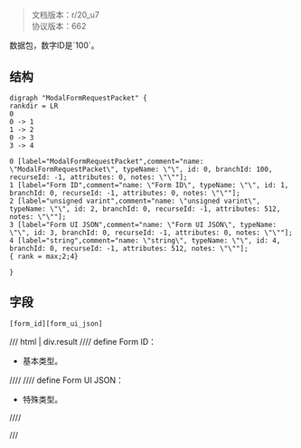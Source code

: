 # <!-- md:samp ModalFormRequestPacket -->

> 文档版本：r/20_u7<br/>协议版本：662

<!-- md:samp ModalFormRequestPacket -->数据包，数字ID是`100`。

## 结构

```viz
digraph "ModalFormRequestPacket" {
rankdir = LR
0
0 -> 1
1 -> 2
0 -> 3
3 -> 4

0 [label="ModalFormRequestPacket",comment="name: \"ModalFormRequestPacket\", typeName: \"\", id: 0, branchId: 100, recurseId: -1, attributes: 0, notes: \"\""];
1 [label="Form ID",comment="name: \"Form ID\", typeName: \"\", id: 1, branchId: 0, recurseId: -1, attributes: 0, notes: \"\""];
2 [label="unsigned varint",comment="name: \"unsigned varint\", typeName: \"\", id: 2, branchId: 0, recurseId: -1, attributes: 512, notes: \"\""];
3 [label="Form UI JSON",comment="name: \"Form UI JSON\", typeName: \"\", id: 3, branchId: 0, recurseId: -1, attributes: 0, notes: \"\""];
4 [label="string",comment="name: \"string\", typeName: \"\", id: 4, branchId: 0, recurseId: -1, attributes: 512, notes: \"\""];
{ rank = max;2;4}

}

```

## 字段

```title='ModalFormRequestPacket'
[form_id][form_ui_json]
```

/// html | div.result
//// define
Form ID：<!-- md:samp unsigned varint -->

- 基本类型。


////
//// define
Form UI JSON：[<!-- md:samp string -->](../types/string.md)

- 特殊类型。


////

///

